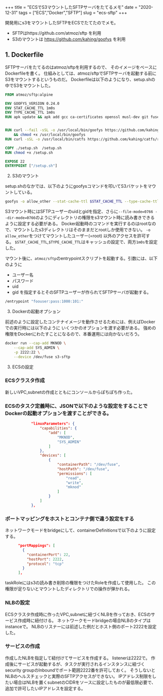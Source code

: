 +++
title = "ECSでS3マウントしたSFTPサーバをたてるメモ"
date = "2020-12-31"
tags = ["ECS","Docker","SFTP"]
slug = "ecs-sftp"
+++

開発用にs3をマウントしたSFTPをECSでたてたのでメモ。

* SFTPはhttps://github.com/atmoz/sftp を利用
* S3のマウントは https://github.com/kahing/goofys を利用


## 1. Dockerfile
SFTPサーバをたてるのはatmoz/sftpを利用するので、
そのイメージをベースにDockerfileを書く。
仕組みとしては、atmoz/sftpでSFTPサーバを起動する前にS3をマウントするというものだ。
Dockerfileは以下のようになり、setup.shの中でS3をマウントした。

```dockerfile
FROM atmoz/sftp:alpine

ENV GOOFYS_VERSION 0.24.0
ENV STAT_CACHE_TTL 1m0s
ENV TYPE_CACHE_TTL 1m0s
RUN apk update && apk add gcc ca-certificates openssl musl-dev git fuse syslog-ng coreutils curl


RUN curl --fail -sSL -o /usr/local/bin/goofys https://github.com/kahing/goofys/releases/download/v${GOOFYS_VERSION}/goofys \
    && chmod +x /usr/local/bin/goofys
RUN curl -sSL -o /usr/local/bin/catfs https://github.com/kahing/catfs/releases/download/v0.8.0/catfs && chmod +x /usr/local/bin/catfs

COPY ./setup.sh  /setup.sh
RUN chmod +x /setup.sh

EXPOSE 22
ENTRYPOINT ["/setup.sh"]
```

2. S3のマウント

setup.shのなかでは、以下のようにgoofysコマンドを叩いてS3バケットをマウントしている。

```bash
goofys -o allow_other --stat-cache-ttl $STAT_CACHE_TTL --type-cache-ttl $TYPE_CACHE_TTL --file-mode=0766 --dir-mode=0766 --uid 1000 --gid 101 $BUCKET $MOUNT_PATH
```


S3マウント時にはSFTPユーザーのuidとgidを指定、さらに`--file-mode=0766 --dir-mode=0766`のようにディレクトリの権限をs3マウント時に読み書きできるように設定する必要がある。
Docker起動時のコマンドを実行するのはrootなので、マウントしたs3ディレクトリはそのままだとrootしか使用できない。
 `-o allow_other`をつけてマウントしたユーザー(=root) 以外のアクセスを許可する。
 `$STAT_CACHE_TTL`,`$TYPE_CACHE_TTL`はキャッシュの設定で、両方`1m0s`を設定した。

 マウント後に、`atmoz/sftp`のentrypointスクリプトを起動する。引数には、以下のように

* ユーザー名
* パスワード
* uid
* gid
を指定するとそのSFTPユーザーが作られてSFTPサーバが起動する。

```bash
/entrypoint "foouser:pass:1000:101:"
```

3. Dockerの起動オプション

前述のように設定したコンテナイメージを動作させるためには、例えばDockerでの実行時には以下のように
いくつかのオプションを渡す必要がある。
強めの権限をDockerにわたすことになるので、本番運用には向かないだろう。

```bash
docker run --cap-add MKNOD \
    --cap-add SYS_ADMIN \
    -p 2222:22 \
    --device /dev/fuse s3-sftp
```

3. ECSの設定

### ECSクラスタ作成

新しいVPC,subnetの作成とともにコンソールからぽちぽち作った。

### ECSのタスク定義時に、JSONで以下のような設定をすることでDockerの起動オプションを渡すことができる。

```json
            "linuxParameters": {
                "capabilities": {
                    "add": [
                        "MKNOD",
                        "SYS_ADMIN"
                    ]
                },
                "devices": [
                    {
                        "containerPath": "/dev/fuse",
                        "hostPath": "/dev/fuse",
                        "permissions": [
                            "read",
                            "write",
                            "mknod"
                        ]
                    }
                ]
            },
```

### ポートマッピングをホストとコンテナ側で違う設定をする

ネットワークモードをbridgeにして、containerDefinitionsで以下のように設定する。

```json
      "portMappings": [
        {
          "containerPort": 22,
          "hostPort": 2222,
          "protocol": "tcp"
        }
      ],
```

taskRoleにはs3の読み書き削除の権限をつけたRoleを作成して使用した。
この権限が足りないとマウントしたディレクトリでの操作が弾かれる。

### NLBの設定

ECSクラスタ作成時に作ったVPC,subnetに紐づくNLBを作っておき、ECSのサービス作成時に紐付ける。
ネットワークモードbridgeの場合NLBのタイプはinstanceで。
NLBのリスナーには前述した例だとホスト側のポート2222を設定した。

### サービスの作成

作成したNLBを指定して紐付けてサービスを作成する。 listenerは2222で。
作成後にサービスが起動するが、タスクが実行されるインスタンスに紐づくsecurity groupのInboundでポート範囲2222番を許可しておく。
そうしないとNLBのヘルスチェックと実際のSFTPアクセスができない。
IPアドレス制限をしたい場合はNLBを置くsubnetのCIDRをソースに設定したものが最低限必要で、追加で許可したいIPアドレスを設定する。
